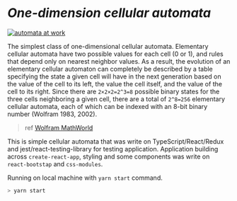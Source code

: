 # ***One-dimension cellular automata***

[![automata at work](https://i.gyazo.com/0e5e55e25422a70fd94a1273c257ef9e.gif)](https://gyazo.com/0e5e55e25422a70fd94a1273c257ef9e)

The simplest class of one-dimensional cellular automata. Elementary cellular automata have two possible values for each cell (0 or 1), and rules that depend only on nearest neighbor values. As a result, the evolution of an elementary cellular automaton can completely be described by a table specifying the state a given cell will have in the next generation based on the value of the cell to its left, the value the cell itself, and the value of the cell to its right. Since there are `2×2×2=2^3=8` possible binary states for the three cells neighboring a given cell, there are a total of `2^8=256` elementary cellular automata, each of which can be indexed with an 8-bit binary number (Wolfram 1983, 2002). 

>ref [Wolfram MathWorld](https://mathworld.wolfram.com/ElementaryCellularAutomaton.html)

This is simple cellular automata that was write on TypeScript/React/Redux and jest/react-testing-library for testing application. Application building across `create-react-app`, styling and some components was write on `react-bootstap` and `css-modules`.

Running on local machine with `yarn start` command.

```bash
> yarn start
```




